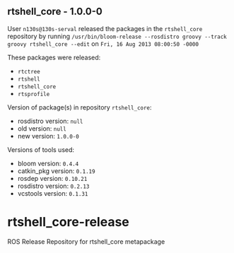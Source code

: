 ## rtshell_core - 1.0.0-0

User `n130s@130s-serval` released the packages in the `rtshell_core` repository by running `/usr/bin/bloom-release --rosdistro groovy --track groovy rtshell_core --edit` on `Fri, 16 Aug 2013 08:00:50 -0000`

These packages were released:
- `rtctree`
- `rtshell`
- `rtshell_core`
- `rtsprofile`

Version of package(s) in repository `rtshell_core`:
- rosdistro version: `null`
- old version: `null`
- new version: `1.0.0-0`

Versions of tools used:
- bloom version: `0.4.4`
- catkin_pkg version: `0.1.19`
- rosdep version: `0.10.21`
- rosdistro version: `0.2.13`
- vcstools version: `0.1.31`


rtshell_core-release
====================

ROS Release Repository for rtshell_core metapackage
